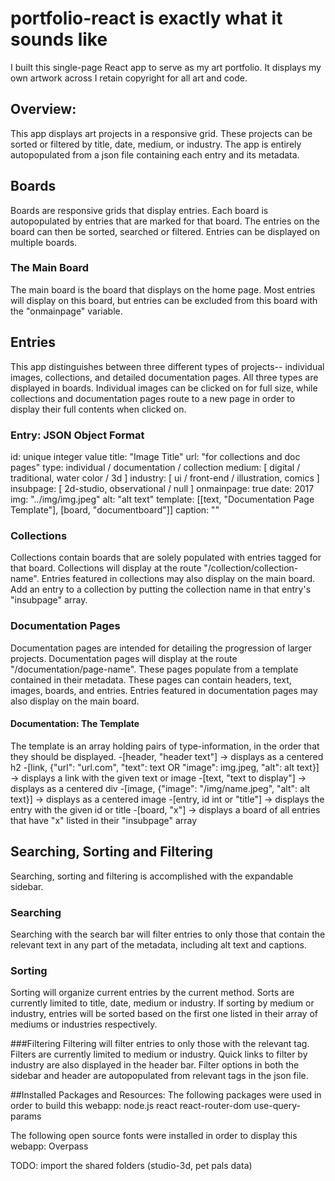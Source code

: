 # portfolio-react is exactly what it sounds like
I built this single-page React app to serve as my art portfolio. It displays my own artwork across
I retain copyright for all art and code.

## Overview:
This app displays art projects in a responsive grid. These projects can be sorted or filtered by title, date, medium, or industry. The app is entirely autopopulated from a json file containing each entry and its metadata.


## Boards
Boards are responsive grids that display entries. Each board is autopopulated by entries that are marked for that board. The entries on the board can then be sorted, searched or filtered. Entries can be displayed on multiple boards.

### The Main Board
The main board is the board that displays on the home page. Most entries will display on this board, but entries can be excluded from this board with the "onmainpage" variable.


## Entries
This app distinguishes between three different types of projects-- individual images, collections, and detailed documentation pages. All three types are displayed in boards. Individual images can be clicked on for full size, while collections and documentation pages route to a new page in order to display their full contents when clicked on.

### Entry: JSON Object Format
  id: unique integer value
  title: "Image Title" 
  url: "for collections and doc pages"
  type: individual / documentation / collection
  medium: [ digital / traditional, water color / 3d ]
  industry: [ ui / front-end / illustration, comics ]
  insubpage: [ 2d-studio, observational / null ]
  onmainpage: true
  date: 2017
  img: "../img/img.jpeg"
  alt: "alt text"
  template: [[text, "Documentation Page Template"], [board, "documentboard"]]
  caption: ""

### Collections
Collections contain boards that are solely populated with entries tagged for that board. Collections will display at the route "/collection/collection-name". Entries featured in collections may also display on the main board. Add an entry to a collection by putting the collection name in that entry's "insubpage" array.

### Documentation Pages
Documentation pages are intended for detailing the progression of larger projects. Documentation pages will display at the route "/documentation/page-name". These pages populate from a template contained in their metadata. These pages can contain headers, text, images, boards, and entries. Entries featured in documentation pages may also display on the main board.

#### Documentation: The Template
  The template is an array holding pairs of type-information, in the order that they should be displayed.
  -[header, "header text"] -> displays as a centered h2
  -[link, {"url": "url.com", "text": text OR "image": img.jpeg, "alt": alt text}] -> displays a link with the given text or image
  -[text, "text to display"] -> displays as a centered div
  -[image, {"image": "/img/name.jpeg", "alt": alt text}] -> displays as a centered image
  -[entry, id int or "title"] -> displays the entry with the given id or title
  -[board, "x"] -> displays a board of all entries that have "x" listed in their "insubpage" array
  



## Searching, Sorting and Filtering
Searching, sorting and filtering is accomplished with the expandable sidebar.

### Searching
Searching with the search bar will filter entries to only those that contain the relevant text in any part of the metadata, including alt text and captions.

### Sorting
Sorting will organize current entries by the current method. Sorts are currently limited to title, date, medium or industry. If sorting by medium or industry, entries will be sorted based on the first one listed in their array of mediums or industries respectively.

###Filtering
Filtering will filter entries to only those with the relevant tag. Filters are currently limited to medium or industry. Quick links to filter by industry are also displayed in the header bar. Filter options in both the sidebar and header are autopopulated from relevant tags in the json file.


##Installed Packages and Resources:
The following packages were used in order to build this webapp:
node.js
react
react-router-dom
use-query-params

The following open source fonts were installed in order to display this webapp:
Overpass

TODO: import the shared folders (studio-3d, pet pals data)